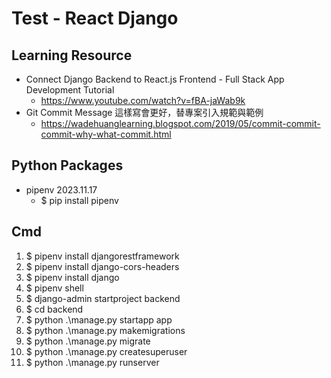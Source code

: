 # Test - React Django

## Learning Resource
- Connect Django Backend to React.js Frontend - Full Stack App Development Tutorial
  - https://www.youtube.com/watch?v=fBA-jaWab9k
- Git Commit Message 這樣寫會更好，替專案引入規範與範例
  - https://wadehuanglearning.blogspot.com/2019/05/commit-commit-commit-why-what-commit.html

## Python Packages
- pipenv 2023.11.17
  - $ pip install pipenv

## Cmd
1. $ pipenv install djangorestframework
2. $ pipenv install django-cors-headers
3. $ pipenv install django
4. $ pipenv shell
5. $ django-admin startproject backend
6. $ cd backend
7. $ python .\manage.py startapp app
8. $ python .\manage.py makemigrations
9. $ python .\manage.py migrate
10. $ python .\manage.py createsuperuser
11. $ python .\manage.py runserver
